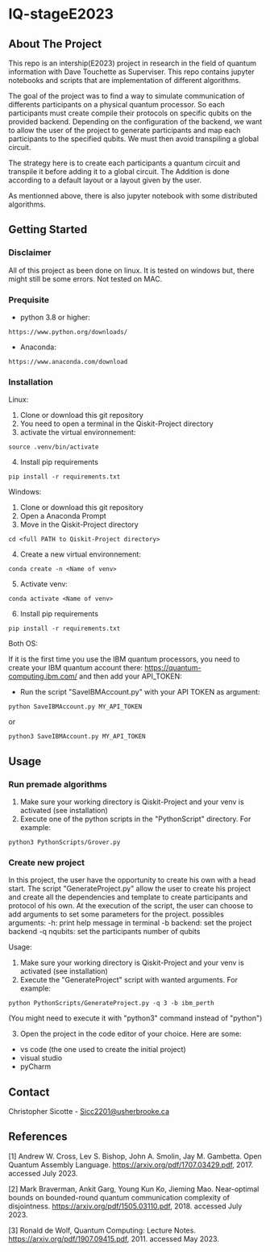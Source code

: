 # IQ-stageE2023

## About The Project

This repo is an intership(E2023) project  in research in the field of quantum information with Dave Touchette as Superviser.
This repo contains jupyter notebooks and scripts that are implementation of different algorithms. 

The goal of the project was 
to find a way to simulate communication of differents participants on a physical quantum processor. So each participants must 
create compile their protocols on specific qubits on the provided backend. Depending on the configuration of the backend, we
want to allow the user of the project to generate participants and map each participants to the specified qubits. We must then 
avoid transpiling a global circuit.

The strategy here is to create each participants a quantum circuit and transpile it before adding it to a global circuit. The
Addition is done according to a default layout or a layout given by the user.

As mentionned above, there is also jupyter notebook with some distributed algorithms.

## Getting Started

### Disclaimer

All of this project as been done on linux. It is tested on windows but, there might still be some errors. Not tested on MAC.

### Prequisite

- python 3.8 or higher:
```
https://www.python.org/downloads/
```
- Anaconda:
```
https://www.anaconda.com/download
```  

### Installation
Linux:

1. Clone or download this git repository 
2. You need to open a terminal in the Qiskit-Project directory
3. activate the virtual environnement:
```
source .venv/bin/activate
```
4. Install pip requirements

```
pip install -r requirements.txt
```

Windows:

1. Clone or download this git repository 
2. Open a Anaconda Prompt
3. Move in the Qiskit-Project directory
```
cd <full PATH to Qiskit-Project directory>
```
4. Create a new virtual environnement:
```
conda create -n <Name of venv>
```
5. Activate venv:
```
conda activate <Name of venv>
```
6. Install pip requirements
```
pip install -r requirements.txt
```

Both OS:

If it is the first time you use the IBM quantum processors, you need to create your IBM quantum account there: https://quantum-computing.ibm.com/ and then add your API_TOKEN:
- Run the script "SaveIBMAccount.py" with your API TOKEN as argument:
```
python SaveIBMAccount.py MY_API_TOKEN
```
or
```
python3 SaveIBMAccount.py MY_API_TOKEN
```

## Usage

### Run premade algorithms
1. Make sure your working directory is Qiskit-Project and your venv is activated (see installation)
2. Execute one of the python scripts in the "PythonScript" directory. For example:
```
python3 PythonScripts/Grover.py
```
### Create new project
In this project, the user have the opportunity to create his own with a head start. The script "GenerateProject.py" allow the 
user to create his project and create all the dependencies and template to create participants and protocol of his own. 
At the execution of the script, the user can choose to add arguments to set some parameters for the project.
possibles arguments:
-h: print help message in terminal
-b backend: set the project backend
-q nqubits: set the participants number of qubits

Usage:
1. Make sure your working directory is Qiskit-Project and your venv is activated (see installation)
2. Execute the "GenerateProject" script with wanted arguments. For example:
```
python PythonScripts/GenerateProject.py -q 3 -b ibm_perth
```
(You might need to execute it with "python3" command instead of "python")

3. Open the project in the code editor of your choice. Here are some:

- vs code (the one used to create the initial project)
- visual studio
- pyCharm

## Contact

Christopher Sicotte - Sicc2201@usherbrooke.ca

## References

<a id="1">[1]</a> 
Andrew W. Cross, Lev S. Bishop, John A. Smolin, Jay M. Gambetta. Open Quantum Assembly Language. https://arxiv.org/pdf/1707.03429.pdf, 2017. accessed July 2023.

<a id="2">[2]</a> 
Mark Braverman, Ankit Garg, Young Kun Ko, Jieming Mao. Near-optimal bounds on bounded-round quantum communication complexity of disjointness. https://arxiv.org/pdf/1505.03110.pdf, 2018. accessed July 2023.

<a id="3">[3]</a> 
Ronald de Wolf, Quantum Computing: Lecture Notes. https://arxiv.org/pdf/1907.09415.pdf, 2011. accessed May 2023.
